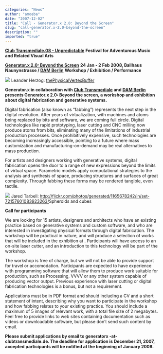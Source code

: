 ```yaml
---
categories: "News"
author: "amoeba"
date: "2007-12-02"
title: "Call - Generator.x 2.0: Beyond the Screen"
slug: "call-generator.x-2.0-beyond-the-screen"
description: ""
imported: "true"
---
```



**[Club Transmediale.08­ - Unpredictable](http://clubtransmediale.de)**
**Festival for Adventurous Music and Related Visual Arts**

**[Generator.x 2.0: Beyond the Screen](http://www.generatorx.no/20071130/generatorx-20-call/)**
**24 Jan -­ 2 Feb 2008, Ballhaus Naunynstrasse / [DAM Berlin](http://www.dam-berlin.de/)**
**Workshop / Exhibition / Performance**

![](071127_gx20_lennyjpg.jpg)
Leander Herzog: [thePhysicalVertexBuffer](http://flickr.com/photos/lennyjpg/sets/72157600959814957/)

<strong>Generator.x in collaboration with [Club Transmediale](http://clubtransmediale.de) and [DAM Berlin](http://www.dam-berlin.de/) presents Generator.x 2.0: Beyond the screen, a workshop and exhibition about digital fabrication and generative systems.</strong>

Digital fabrication (also known as “fabbing”) represents the next step in the digital revolution. After years of virtualization, with machines and atoms being replaced by bits and software, we are coming full circle. Digital technologies like rapid prototyping, laser cutting and CNC milling now produce atoms from bits, eliminating many of the limitations of industrial production processes. Once prohibitively expensive, such technologies are becoming increasingly accessible, pointing to a future where mass customization and manufacturing-on-demand may be real alternatives to mass production.

For artists and designers working with generative systems, digital fabrication opens the door to a range of new expressions beyond the limits of virtual space. Parametric models apply computational strategies to the analysis and synthesis of space, producing structures and surfaces of great complexity. Through fabbing these forms may be rendered tangible, even tactile.

![](071127_gx20_jaredtarbell.jpg)
Jared Tarbell: <http://flickr.com/photos/generated/1165678242/in/set-72157601083923263/>Spheroids and cubes</a>


<strong>Call for participants</strong>

We are looking for 15 artists, designers and architects who have an existing practice based on generative systems and custom software, and who are interested in investigating physical formats through digital fabrication. The workshop will be practical in nature, and will produce a selection of works that will be included in the exhibition at <DAM>. Participants will have access to an on-site laser cutter, and an introduction to this technology will be part of the workshop.

The workshop is free of charge, but we will not be able to provide support for travel or accomodation. Participants are expected to have experience with programming software that will allow them to produce work suitable for production, such as Processing, VVVV or any other system capable of producing vector output. Previous experience with laser cutting or digital fabrication technologies is a bonus, but not a requirement.

Applications must be in PDF format and should including a CV and a short statement of intent, describing why you want to participate in the workshop and how fabbing relates to your existing practice. You should include a maximum of 5 images of relevant work, with a total file size of 2 megabytes. Feel free to provide links to web sites containing documentation such as videos or downloadable software, but please don’t send such content by email.

<strong>Please submit applications by email to generatorx -at- clubtransmediale.de. The deadline for application is December 21, 2007, accepted participants will be notified at the beginning of January 2008.</strong>